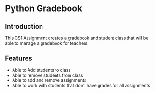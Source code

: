 # Python Gradebook

## Introduction
This CS1 Assignment creates a gradebook and student class that will be able to manage a gradebook for teachers. 

## Features
- Able to Add students to class
- Able to remove students from class
- Able to add and remove assignments
- Able to work with students that don't have grades for all assignments

